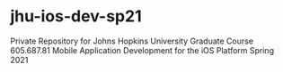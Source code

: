 # jhu-ios-dev-sp21
Private Repository for Johns Hopkins University Graduate Course 605.687.81 Mobile Application Development for the iOS Platform Spring 2021
